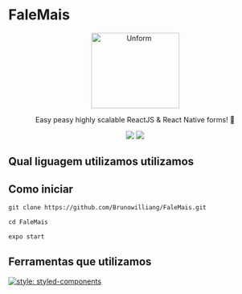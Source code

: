 # FaleMais

<p align="center">
  <a href="https://unform.dev">
    <img src="https://storage.googleapis.com/golden-wind/unform/unform.svg" height="150" width="175" alt="Unform" />
  </a>
</p>

<p align="center">Easy peasy highly scalable ReactJS & React Native forms! 🚀</p>

<div align="center">
  <img src="https://img.shields.io/static/v1?label=Expo&message=~41.0.1&color=FF872C&style=for-the-badge&logo=expo"/>
  <img src="https://img.shields.io/static/v1?label=ReactNative&message=~41.0.1&color=FF872C&style=for-the-badge&logo=react"/>

</div>

## Qual liguagem utilizamos utilizamos

## Como iniciar

```md
git clone https://github.com/Brunowilliang/FaleMais.git
```

```md
cd FaleMais
```

```md
expo start
```

## Ferramentas que utilizamos

[![style: styled-components](https://img.shields.io/badge/style-%F0%9F%92%85%20styled--components-orange.svg?colorB=daa357&colorA=db748e)](https://github.com/styled-components/styled-components)
